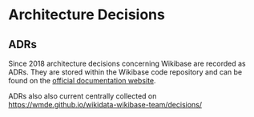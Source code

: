 # Architecture Decisions

## ADRs

Since 2018 architecture decisions concerning Wikibase are recorded as ADRs. They are stored within the Wikibase code repository and can be found on the [official documentation website](https://doc.wikimedia.org/Wikibase/master/php/md_docs_adr_index.html).

ADRs also also current centrally collected on <https://wmde.github.io/wikidata-wikibase-team/decisions/>
